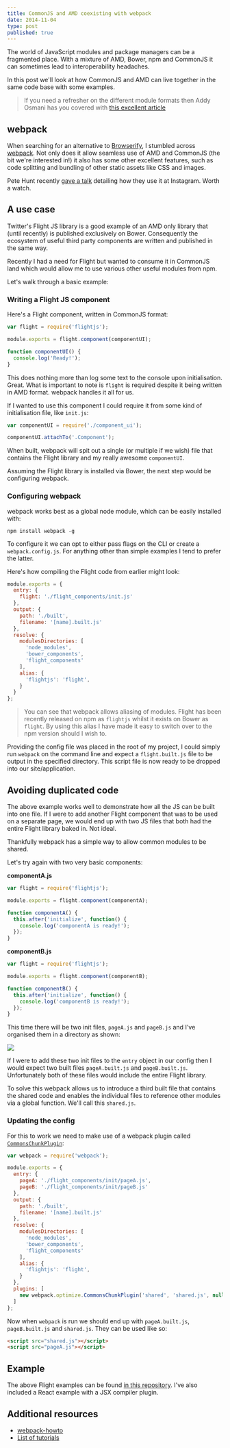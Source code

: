 ```yaml
---
title: CommonJS and AMD coexisting with webpack
date: 2014-11-04
type: post
published: true
---
```


The world of JavaScript modules and package managers can be a fragmented place. With a mixture of AMD, Bower, npm and CommonJS it can sometimes lead to interoperability headaches. 

In this post we'll look at how CommonJS and AMD can live together in the same code base with some examples.

> If you need a refresher on the different module formats then Addy Osmani has you covered with [this excellent article](http://addyosmani.com/writing-modular-js/)

## webpack

When searching for an alternative to [Browserify](http://browserify.org/), I stumbled across [webpack](http://webpack.github.io). Not only does it allow seamless use of AMD and CommonJS (the bit we're interested in!) it also has some other excellent features, such as code splitting and bundling of other static assets like CSS and images.

Pete Hunt recently [gave a talk](http://webpack.github.io) detailing how they use it at Instagram. Worth a watch.

## A use case

Twitter's Flight JS library is a good example of an AMD only library that (until recently) is published exclusively on Bower. Consequently the ecosystem of useful third party components are written and published in the same way.

Recently I had a need for Flight but wanted to consume it in CommonJS land which would allow me to use various other useful modules from npm.

Let's walk through a basic example:

### Writing a Flight JS component

Here's a Flight component, written in CommonJS format:

``` js
var flight = require('flightjs');

module.exports = flight.component(componentUI);

function componentUI() {
  console.log('Ready!');
}
```

This does nothing more than log some text to the console upon initialisation. Great. What is important to note is `flight` is required despite it being written in AMD format. webpack handles it all for us.

If I wanted to use this component I could require it from some kind of initialisation file, like `init.js`:

``` js
var componentUI = require('./component_ui');

componentUI.attachTo('.Component');
```

When built, webpack will spit out a single (or multiple if we wish) file that contains the Flight library and my really awesome `componentUI`.

Assuming the Flight library is installed via Bower, the next step would be configuring webpack.

### Configuring webpack

webpack works best as a global node module, which can be easily installed with:

    npm install webpack -g

To configure it we can opt to either pass flags on the CLI or create a `webpack.config.js`. For anything other than simple examples I tend to prefer the latter.

Here's how compiling the Flight code from earlier might look:

``` js
module.exports = {
  entry: {
    flight: './flight_components/init.js'
  },
  output: {
    path: './built',
    filename: '[name].built.js'
  },
  resolve: {
    modulesDirectories: [
      'node_modules',
      'bower_components',
      'flight_components'
    ],
    alias: {
      'flightjs': 'flight',
    }
  }
};
```

> You can see that webpack allows aliasing of modules. Flight has been recently released on npm as `flightjs` whilst it exists on Bower as `flight`. By using this alias I have made it easy to switch over to the npm version should I wish to.

Providing the config file was placed in the root of my project, I could simply run `webpack` on the command line and expect a `flight.built.js` file to be output in the specified directory. This script file is now ready to be dropped into our site/application.

## Avoiding duplicated code

The above example works well to demonstrate how all the JS can be built into one file. If I were to add another Flight component that was to be used on a separate page, we would end up with two JS files that both had the entire Flight library baked in. Not ideal.

Thankfully webpack has a simple way to allow common modules to be shared.

Let's try again with two very basic components:

**componentA.js**

``` js
var flight = require('flightjs');

module.exports = flight.component(componentA);

function componentA() {
  this.after('initialize', function() {
    console.log('componentA is ready!');
  });
}
```

**componentB.js**

``` js
var flight = require('flightjs');

module.exports = flight.component(componentB);

function componentB() {
  this.after('initialize', function() {
    console.log('componentB is ready!');
  });
}
```

This time there will be two init files, `pageA.js` and `pageB.js` and I've organised them in a directory as shown:

![](2014-11-04-commonjs-and-amd-coexisting-with-webpack/flight-components-dir.png)

If I were to add these two init files to the `entry` object in our config then I would expect two built files `pageA.built.js` and `pageB.built.js`. Unfortunately both of these files would include the entire Flight library.

To solve this webpack allows us to introduce a third built file that contains the shared code and enables the individual files to reference other modules via a global function. We'll call this `shared.js`.

### Updating the config

For this to work we need to make use of a webpack plugin called [`CommonsChunkPlugin`](http://webpack.github.io/docs/list-of-plugins.html#commonschunkplugin):

``` js
var webpack = require('webpack');

module.exports = {
  entry: {
    pageA: './flight_components/init/pageA.js',
    pageB: './flight_components/init/pageB.js'
  },
  output: {
    path: './built',
    filename: '[name].built.js'
  },
  resolve: {
    modulesDirectories: [
      'node_modules',
      'bower_components',
      'flight_components'
    ],
    alias: {
      'flightjs': 'flight',
    }
  },
  plugins: [
    new webpack.optimize.CommonsChunkPlugin('shared', 'shared.js', null, 2)
  ]
};
```

Now when `webpack` is run we should end up with `pageA.built.js`, `pageB.built.js` and `shared.js`. They can be used like so:

``` html
<script src="shared.js"></script>
<script src="pageA.js"></script>
```

##  Example

The above Flight examples can be found [in this repository](https://github.com/simonsmith/webpack-example). I've also included a React example with a JSX compiler plugin.

## Additional resources

* [webpack-howto](https://github.com/petehunt/webpack-howto)
* [List of tutorials](http://webpack.github.io/docs/list-of-tutorials.html)





















